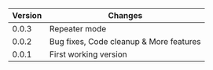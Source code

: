 | Version | Changes                                                    |
| --------|------------------------------------------------------------|
| 0.0.3   | Repeater mode                                              |
| 0.0.2   | Bug fixes, Code cleanup & More features                    |
| 0.0.1   | First working version                                      |